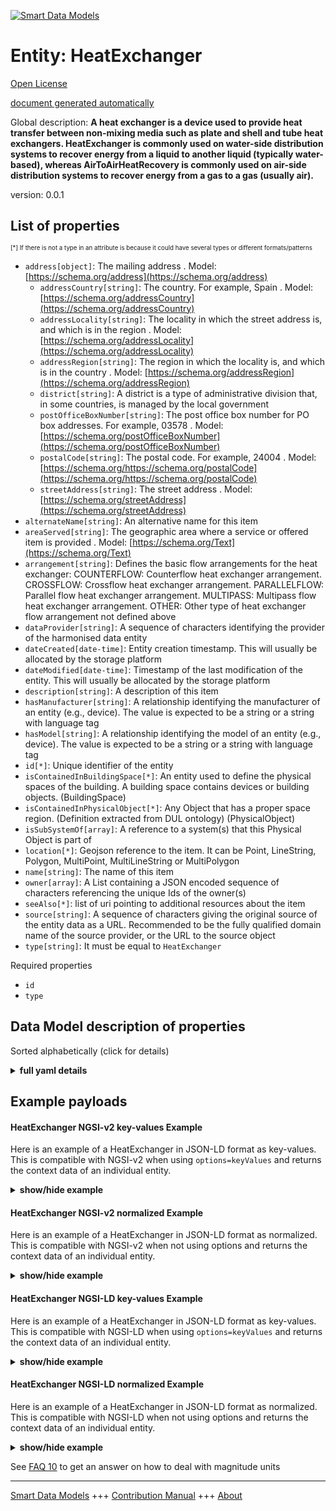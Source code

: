 <!-- 10-Header -->  
[![Smart Data Models](https://smartdatamodels.org/wp-content/uploads/2022/01/SmartDataModels_logo.png "Logo")](https://smartdatamodels.org)  
Entity: HeatExchanger  
=====================<!-- /10-Header -->  
<!-- 15-License -->  
[Open License](https://github.com/smart-data-models//dataModel.S4BLDG/blob/master/HeatExchanger/LICENSE.md)  
[document generated automatically](https://docs.google.com/presentation/d/e/2PACX-1vTs-Ng5dIAwkg91oTTUdt8ua7woBXhPnwavZ0FxgR8BsAI_Ek3C5q97Nd94HS8KhP-r_quD4H0fgyt3/pub?start=false&loop=false&delayms=3000#slide=id.gb715ace035_0_60)  
<!-- /15-License -->  
<!-- 20-Description -->  
Global description: **A heat exchanger is a device used to provide heat transfer between non-mixing media such as plate and shell and tube heat exchangers. HeatExchanger is commonly used on water-side distribution systems to recover energy from a liquid to another liquid (typically water-based), whereas AirToAirHeatRecovery is commonly used on air-side distribution systems to recover energy from a gas to a gas (usually air).**  
version: 0.0.1  
<!-- /20-Description -->  
<!-- 30-PropertiesList -->  

## List of properties  

<sup><sub>[*] If there is not a type in an attribute is because it could have several types or different formats/patterns</sub></sup>  
- `address[object]`: The mailing address  . Model: [https://schema.org/address](https://schema.org/address)	- `addressCountry[string]`: The country. For example, Spain  . Model: [https://schema.org/addressCountry](https://schema.org/addressCountry)  
	- `addressLocality[string]`: The locality in which the street address is, and which is in the region  . Model: [https://schema.org/addressLocality](https://schema.org/addressLocality)  
	- `addressRegion[string]`: The region in which the locality is, and which is in the country  . Model: [https://schema.org/addressRegion](https://schema.org/addressRegion)  
	- `district[string]`: A district is a type of administrative division that, in some countries, is managed by the local government    
	- `postOfficeBoxNumber[string]`: The post office box number for PO box addresses. For example, 03578  . Model: [https://schema.org/postOfficeBoxNumber](https://schema.org/postOfficeBoxNumber)  
	- `postalCode[string]`: The postal code. For example, 24004  . Model: [https://schema.org/https://schema.org/postalCode](https://schema.org/https://schema.org/postalCode)  
	- `streetAddress[string]`: The street address  . Model: [https://schema.org/streetAddress](https://schema.org/streetAddress)  
- `alternateName[string]`: An alternative name for this item  - `areaServed[string]`: The geographic area where a service or offered item is provided  . Model: [https://schema.org/Text](https://schema.org/Text)- `arrangement[string]`: Defines the basic flow arrangements for the heat exchanger: COUNTERFLOW: Counterflow heat exchanger arrangement. CROSSFLOW: Crossflow heat exchanger arrangement. PARALLELFLOW: Parallel flow heat exchanger arrangement. MULTIPASS: Multipass flow heat exchanger arrangement. OTHER: Other type of heat exchanger flow arrangement not defined above  - `dataProvider[string]`: A sequence of characters identifying the provider of the harmonised data entity  - `dateCreated[date-time]`: Entity creation timestamp. This will usually be allocated by the storage platform  - `dateModified[date-time]`: Timestamp of the last modification of the entity. This will usually be allocated by the storage platform  - `description[string]`: A description of this item  - `hasManufacturer[string]`: A relationship identifying the manufacturer of an entity (e.g., device). The value is expected to be a string or a string with language tag  - `hasModel[string]`: A relationship identifying the model of an entity (e.g., device). The value is expected to be a string or a string with language tag  - `id[*]`: Unique identifier of the entity  - `isContainedInBuildingSpace[*]`: An entity used to define the physical spaces of the building. A building space contains devices or building objects. (BuildingSpace)  - `isContainedInPhysicalObject[*]`: Any Object that has a proper space region.  (Definition extracted from DUL ontology) (PhysicalObject)  - `isSubSystemOf[array]`: A reference to a system(s) that this Physical Object is part of  - `location[*]`: Geojson reference to the item. It can be Point, LineString, Polygon, MultiPoint, MultiLineString or MultiPolygon  - `name[string]`: The name of this item  - `owner[array]`: A List containing a JSON encoded sequence of characters referencing the unique Ids of the owner(s)  - `seeAlso[*]`: list of uri pointing to additional resources about the item  - `source[string]`: A sequence of characters giving the original source of the entity data as a URL. Recommended to be the fully qualified domain name of the source provider, or the URL to the source object  - `type[string]`: It must be equal to `HeatExchanger`  <!-- /30-PropertiesList -->  
<!-- 35-RequiredProperties -->  
Required properties  
- `id`  - `type`  <!-- /35-RequiredProperties -->  
<!-- 40-RequiredProperties -->  
<!-- /40-RequiredProperties -->  
<!-- 50-DataModelHeader -->  
## Data Model description of properties  
Sorted alphabetically (click for details)  
<!-- /50-DataModelHeader -->  
<!-- 60-ModelYaml -->  
<details><summary><strong>full yaml details</strong></summary>    
```yaml  
HeatExchanger:    
  description: 'A heat exchanger is a device used to provide heat transfer between non-mixing media such as plate and shell and tube heat exchangers. HeatExchanger is commonly used on water-side distribution systems to recover energy from a liquid to another liquid (typically water-based), whereas AirToAirHeatRecovery is commonly used on air-side distribution systems to recover energy from a gas to a gas (usually air).'    
  properties:    
    address:    
      description: The mailing address    
      properties:    
        addressCountry:    
          description: 'The country. For example, Spain'    
          type: string    
          x-ngsi:    
            model: https://schema.org/addressCountry    
            type: Property    
        addressLocality:    
          description: 'The locality in which the street address is, and which is in the region'    
          type: string    
          x-ngsi:    
            model: https://schema.org/addressLocality    
            type: Property    
        addressRegion:    
          description: 'The region in which the locality is, and which is in the country'    
          type: string    
          x-ngsi:    
            model: https://schema.org/addressRegion    
            type: Property    
        district:    
          description: 'A district is a type of administrative division that, in some countries, is managed by the local government'    
          type: string    
          x-ngsi:    
            type: Property    
        postOfficeBoxNumber:    
          description: 'The post office box number for PO box addresses. For example, 03578'    
          type: string    
          x-ngsi:    
            model: https://schema.org/postOfficeBoxNumber    
            type: Property    
        postalCode:    
          description: 'The postal code. For example, 24004'    
          type: string    
          x-ngsi:    
            model: https://schema.org/https://schema.org/postalCode    
            type: Property    
        streetAddress:    
          description: The street address    
          type: string    
          x-ngsi:    
            model: https://schema.org/streetAddress    
            type: Property    
        streetNr:    
          description: Number identifying a specific property on a public street    
          type: string    
          x-ngsi:    
            type: Property    
      type: object    
      x-ngsi:    
        model: https://schema.org/address    
        type: Property    
    alternateName:    
      description: An alternative name for this item    
      type: string    
      x-ngsi:    
        type: Property    
    areaServed:    
      description: The geographic area where a service or offered item is provided    
      type: string    
      x-ngsi:    
        model: https://schema.org/Text    
        type: Property    
    arrangement:    
      description: 'Defines the basic flow arrangements for the heat exchanger: COUNTERFLOW: Counterflow heat exchanger arrangement. CROSSFLOW: Crossflow heat exchanger arrangement. PARALLELFLOW: Parallel flow heat exchanger arrangement. MULTIPASS: Multipass flow heat exchanger arrangement. OTHER: Other type of heat exchanger flow arrangement not defined above'    
      type: string    
      x-ngsi:    
        type: Property    
    dataProvider:    
      description: A sequence of characters identifying the provider of the harmonised data entity    
      type: string    
      x-ngsi:    
        type: Property    
    dateCreated:    
      description: Entity creation timestamp. This will usually be allocated by the storage platform    
      format: date-time    
      type: string    
      x-ngsi:    
        type: Property    
    dateModified:    
      description: Timestamp of the last modification of the entity. This will usually be allocated by the storage platform    
      format: date-time    
      type: string    
      x-ngsi:    
        type: Property    
    description:    
      description: A description of this item    
      type: string    
      x-ngsi:    
        type: Property    
    hasManufacturer:    
      description: 'A relationship identifying the manufacturer of an entity (e.g., device). The value is expected to be a string or a string with language tag'    
      type: string    
      x-ngsi:    
        type: Property    
    hasModel:    
      description: 'A relationship identifying the model of an entity (e.g., device). The value is expected to be a string or a string with language tag'    
      type: string    
      x-ngsi:    
        type: Property    
    id:    
      anyOf:    
        - description: Identifier format of any NGSI entity    
          maxLength: 256    
          minLength: 1    
          pattern: ^[\w\-\.\{\}\$\+\*\[\]`|~^@!,:\\]+$    
          type: string    
          x-ngsi:    
            type: Property    
        - description: Identifier format of any NGSI entity    
          format: uri    
          type: string    
          x-ngsi:    
            type: Property    
      description: Unique identifier of the entity    
      x-ngsi:    
        type: Property    
    isContainedInBuildingSpace:    
      anyOf:    
        - description: Identifier format of any NGSI entity    
          maxLength: 256    
          minLength: 1    
          pattern: ^[\w\-\.\{\}\$\+\*\[\]`|~^@!,:\\]+$    
          type: string    
          x-ngsi:    
            type: Property    
        - description: Identifier format of any NGSI entity    
          format: uri    
          type: string    
          x-ngsi:    
            type: Property    
      description: An entity used to define the physical spaces of the building. A building space contains devices or building objects. (BuildingSpace)    
      x-ngsi:    
        type: Property    
    isContainedInPhysicalObject:    
      anyOf:    
        - description: Identifier format of any NGSI entity    
          maxLength: 256    
          minLength: 1    
          pattern: ^[\w\-\.\{\}\$\+\*\[\]`|~^@!,:\\]+$    
          type: string    
          x-ngsi:    
            type: Property    
        - description: Identifier format of any NGSI entity    
          format: uri    
          type: string    
          x-ngsi:    
            type: Property    
      description: Any Object that has a proper space region.  (Definition extracted from DUL ontology) (PhysicalObject)    
      x-ngsi:    
        type: Property    
    isSubSystemOf:    
      description: A reference to a system(s) that this Physical Object is part of    
      items:    
        anyOf:    
          - description: Identifier format of any NGSI entity    
            maxLength: 256    
            minLength: 1    
            pattern: ^[\w\-\.\{\}\$\+\*\[\]`|~^@!,:\\]+$    
            type: string    
            x-ngsi:    
              type: Property    
          - description: Identifier format of any NGSI entity    
            format: uri    
            type: string    
            x-ngsi:    
              type: Property    
        description: Unique identifier of the entity    
        x-ngsi:    
          type: Property    
      type: array    
      x-ngsi:    
        type: Relationship    
    location:    
      description: 'Geojson reference to the item. It can be Point, LineString, Polygon, MultiPoint, MultiLineString or MultiPolygon'    
      oneOf:    
        - description: Geojson reference to the item. Point    
          properties:    
            bbox:    
              items:    
                type: number    
              minItems: 4    
              type: array    
            coordinates:    
              items:    
                type: number    
              minItems: 2    
              type: array    
            type:    
              enum:    
                - Point    
              type: string    
          required:    
            - type    
            - coordinates    
          title: GeoJSON Point    
          type: object    
          x-ngsi:    
            type: GeoProperty    
        - description: Geojson reference to the item. LineString    
          properties:    
            bbox:    
              items:    
                type: number    
              minItems: 4    
              type: array    
            coordinates:    
              items:    
                items:    
                  type: number    
                minItems: 2    
                type: array    
              minItems: 2    
              type: array    
            type:    
              enum:    
                - LineString    
              type: string    
          required:    
            - type    
            - coordinates    
          title: GeoJSON LineString    
          type: object    
          x-ngsi:    
            type: GeoProperty    
        - description: Geojson reference to the item. Polygon    
          properties:    
            bbox:    
              items:    
                type: number    
              minItems: 4    
              type: array    
            coordinates:    
              items:    
                items:    
                  items:    
                    type: number    
                  minItems: 2    
                  type: array    
                minItems: 4    
                type: array    
              type: array    
            type:    
              enum:    
                - Polygon    
              type: string    
          required:    
            - type    
            - coordinates    
          title: GeoJSON Polygon    
          type: object    
          x-ngsi:    
            type: GeoProperty    
        - description: Geojson reference to the item. MultiPoint    
          properties:    
            bbox:    
              items:    
                type: number    
              minItems: 4    
              type: array    
            coordinates:    
              items:    
                items:    
                  type: number    
                minItems: 2    
                type: array    
              type: array    
            type:    
              enum:    
                - MultiPoint    
              type: string    
          required:    
            - type    
            - coordinates    
          title: GeoJSON MultiPoint    
          type: object    
          x-ngsi:    
            type: GeoProperty    
        - description: Geojson reference to the item. MultiLineString    
          properties:    
            bbox:    
              items:    
                type: number    
              minItems: 4    
              type: array    
            coordinates:    
              items:    
                items:    
                  items:    
                    type: number    
                  minItems: 2    
                  type: array    
                minItems: 2    
                type: array    
              type: array    
            type:    
              enum:    
                - MultiLineString    
              type: string    
          required:    
            - type    
            - coordinates    
          title: GeoJSON MultiLineString    
          type: object    
          x-ngsi:    
            type: GeoProperty    
        - description: Geojson reference to the item. MultiLineString    
          properties:    
            bbox:    
              items:    
                type: number    
              minItems: 4    
              type: array    
            coordinates:    
              items:    
                items:    
                  items:    
                    items:    
                      type: number    
                    minItems: 2    
                    type: array    
                  minItems: 4    
                  type: array    
                type: array    
              type: array    
            type:    
              enum:    
                - MultiPolygon    
              type: string    
          required:    
            - type    
            - coordinates    
          title: GeoJSON MultiPolygon    
          type: object    
          x-ngsi:    
            type: GeoProperty    
      x-ngsi:    
        type: GeoProperty    
    name:    
      description: The name of this item    
      type: string    
      x-ngsi:    
        type: Property    
    owner:    
      description: A List containing a JSON encoded sequence of characters referencing the unique Ids of the owner(s)    
      items:    
        anyOf:    
          - description: Identifier format of any NGSI entity    
            maxLength: 256    
            minLength: 1    
            pattern: ^[\w\-\.\{\}\$\+\*\[\]`|~^@!,:\\]+$    
            type: string    
            x-ngsi:    
              type: Property    
          - description: Identifier format of any NGSI entity    
            format: uri    
            type: string    
            x-ngsi:    
              type: Property    
        description: Unique identifier of the entity    
        x-ngsi:    
          type: Property    
      type: array    
      x-ngsi:    
        type: Property    
    seeAlso:    
      description: list of uri pointing to additional resources about the item    
      oneOf:    
        - items:    
            format: uri    
            type: string    
          minItems: 1    
          type: array    
        - format: uri    
          type: string    
      x-ngsi:    
        type: Property    
    source:    
      description: 'A sequence of characters giving the original source of the entity data as a URL. Recommended to be the fully qualified domain name of the source provider, or the URL to the source object'    
      type: string    
      x-ngsi:    
        type: Property    
    type:    
      description: It must be equal to `HeatExchanger`    
      enum:    
        - HeatExchanger    
      type: string    
      x-ngsi:    
        type: Property    
  required:    
    - id    
    - type    
  type: object    
  x-derived-from: "https://saref.etsi.org/saref4bldg/v1.1.2/#s4bldg:HeatExchanger"    
  x-disclaimer: 'Redistribution and use in source and binary forms, with or without modification, are permitted  provided that the license conditions are met. Copyleft (c) 2022 Contributors to Smart Data Models Program'    
  x-license-url: https://github.com/smart-data-models/dataModel.S4BLDG/blob/master/HeatExchanger/LICENSE.md    
  x-model-schema: https://smart-data-models.github.com/dataModel.SAREF4BLDG/HeatExchanger/schema.json    
  x-model-tags: SAREF HeatExchanger    
  x-version: 0.0.1    
```  
</details>    
<!-- /60-ModelYaml -->  
<!-- 70-MiddleNotes -->  
<!-- /70-MiddleNotes -->  
<!-- 80-Examples -->  
## Example payloads    
#### HeatExchanger NGSI-v2 key-values Example    
Here is an example of a HeatExchanger in JSON-LD format as key-values. This is compatible with NGSI-v2 when  using `options=keyValues` and returns the context data of an individual entity.  
<details><summary><strong>show/hide example</strong></summary>    
```json  
{  
  "id": "urn:ngsi-ld:HeatExchanger:b0f22640-66d7-4a7f-ab63-62b499e7e849",  
  "type": "HeatExchanger",  
  "arrangement": "calculating",  
  "isContainedInBuildingSpace": "urn:ngsi-ld:BuildingSpace:04ee5ba4-9f7e-43fa-8c45-b756d6bd1b45",  
  "isContainedInPhysicalObject": "urn:ngsi-ld:PhysicalObject:ca0a85a8-93e8-4cf1-a28b-03eb796f53a3",  
  "isSubSystemOf": [  
    "urn:ngsi-ld:System:f746caae-43c4-48eb-b7d9-ab95bd858565",  
    "urn:ngsi-ld:System:bf897dfe-ac97-4e1d-8023-bae2465118b9",  
    "urn:ngsi-ld:System:9f9aec4e-7365-49ce-835b-5422973ae19a"  
  ],  
  "hasManufacturer": "HeatExchanger Company Inc.",  
  "hasModel": "HeatExchanger 0.1.2",  
  "dateCreated": "2023-01-26T11:52:54Z",  
  "dateModified": "2023-01-26T05:48:15Z",  
  "source": "Import",  
  "name": "HeatExchanger",  
  "alternateName": "HeatExchanger type 2",  
  "description": "HeatExchanger of limited HeatExchanger types",  
  "dataProvider": "IFC file"  
}  
```  
</details>  
#### HeatExchanger NGSI-v2 normalized Example    
Here is an example of a HeatExchanger in JSON-LD format as normalized. This is compatible with NGSI-v2 when not using options and returns the context data of an individual entity.  
<details><summary><strong>show/hide example</strong></summary>    
```json  
{  
  "id": "urn:ngsi-ld:HeatExchanger:2fcd41c1-136e-4cff-b439-7c44260bcf66",  
  "type": "HeatExchanger",  
  "arrangement": {  
    "type": "Text",  
    "value": "Assistant"  
  },  
  "isContainedInBuildingSpace": {  
    "type": "URI",  
    "value": "urn:ngsi-ld:BuildingSpace:9ef5478c-5f5f-4d2c-81b3-5cb9317ee70f"  
  },  
  "isContainedInPhysicalObject": {  
    "type": "URI",  
    "value": "urn:ngsi-ld:PhysicalObject:d8a9c2c6-a3e9-414d-a8ac-a69f959d7b70"  
  },  
  "isSubSystemOf": {  
    "type": "array",  
    "value": [  
      {  
        "type": "URI",  
        "value": "urn:ngsi-ld:System:cce1367c-262f-41d6-88ca-6d3032cfb193"  
      },  
      {  
        "type": "URI",  
        "value": "urn:ngsi-ld:System:90db3c34-a2b8-4511-89cb-353fd855fce4"  
      },  
      {  
        "type": "URI",  
        "value": "urn:ngsi-ld:System:3bbddac3-223b-449d-884e-1cc4d04eeb79"  
      }  
    ]  
  },  
  "hasManufacturer": {  
    "type": "Text",  
    "value": "HeatExchanger Company Inc."  
  },  
  "hasModel": {  
    "type": "Text",  
    "value": "HeatExchanger 0.1.2"  
  },  
  "dateCreated": {  
    "type": "DateTime",  
    "value": "2023-01-26T07:35:03.9392521+01:00"  
  },  
  "dateModified": {  
    "type": "DateTime",  
    "value": "2023-01-25T21:26:27.4267913+01:00"  
  },  
  "source": {  
    "type": "Text",  
    "value": "Import"  
  },  
  "name": {  
    "type": "Text",  
    "value": "HeatExchanger"  
  },  
  "alternateName": {  
    "type": "Text",  
    "value": "HeatExchanger type 2"  
  },  
  "description": {  
    "type": "Text",  
    "value": "HeatExchanger of limited HeatExchanger types"  
  },  
  "dataProvider": {  
    "type": "Text",  
    "value": "IFC file"  
  }  
}  
```  
</details>  
#### HeatExchanger NGSI-LD key-values Example    
Here is an example of a HeatExchanger in JSON-LD format as key-values. This is compatible with NGSI-LD when  using `options=keyValues` and returns the context data of an individual entity.  
<details><summary><strong>show/hide example</strong></summary>    
```json  
{  
  "id": "urn:ngsi-ld:HeatExchanger:8eb41206-4a42-4c26-a9ec-6c124d99d9e8",  
  "type": "HeatExchanger",  
  "arrangement": "bus",  
  "isContainedInBuildingSpace": "urn:ngsi-ld:BuildingSpace:3d853493-b844-4211-b74c-e68b3eb511d3",  
  "isContainedInPhysicalObject": "urn:ngsi-ld:PhysicalObject:e8054111-5920-4e1d-8832-c33a629673b2",  
  "isSubSystemOf": [  
    "urn:ngsi-ld:System:46ac40f7-045b-4524-8592-aead52715c98",  
    "urn:ngsi-ld:System:7ec365c9-eef7-43ed-9511-d3aefe39afc4",  
    "urn:ngsi-ld:System:2f3a1c27-a079-4a8d-90f2-ee75c56a1c3e"  
  ],  
  "hasManufacturer": "HeatExchanger Company Inc.",  
  "hasModel": "HeatExchanger 0.1.2",  
  "dateCreated": "2023-01-26T12:05:41Z",  
  "dateModified": "2023-01-25T22:11:27Z",  
  "source": "Import",  
  "name": "HeatExchanger",  
  "alternateName": "HeatExchanger type 2",  
  "description": "HeatExchanger of limited HeatExchanger types",  
  "dataProvider": "IFC file",  
  "@context": [  
    "https://raw.githubusercontent.com/smart-data-models/dataModel.S4BLDG/master/context.jsonld",  
    "https://uri.etsi.org/ngsi-ld/v1/ngsi-ld-core-context.jsonld"  
  ]  
}  
```  
</details>  
#### HeatExchanger NGSI-LD normalized Example    
Here is an example of a HeatExchanger in JSON-LD format as normalized. This is compatible with NGSI-LD when not using options and returns the context data of an individual entity.  
<details><summary><strong>show/hide example</strong></summary>    
```json  
{  
  "id": "urn:ngsi-ld:HeatExchanger:c46c932b-140d-4d0e-8e6c-23a71b24e0f1",  
  "type": "HeatExchanger",  
  "arrangement": {  
    "type": "Property",  
    "value": "Integration"  
  },  
  "isContainedInBuildingSpace": {  
    "type": "Relationship",  
    "object": "urn:ngsi-ld:BuildingSpace:c1be2cb8-f889-4ecb-a784-f69890a58887"  
  },  
  "isContainedInPhysicalObject": {  
    "type": "Relationship",  
    "object": "urn:ngsi-ld:PhysicalObject:0bd7f4d1-bfea-46a1-96ff-ef8ca5c3a860"  
  },  
  "isSubSystemOf": [  
    {  
      "type": "Relationship",  
      "object": "urn:ngsi-ld:System:de5626c3-0724-4126-9891-1a66ac44b329"  
    },  
    {  
      "type": "Relationship",  
      "object": "urn:ngsi-ld:System:024690f4-219f-4098-a217-bc1c554a7eb7"  
    },  
    {  
      "type": "Relationship",  
      "object": "urn:ngsi-ld:System:2a908d89-b5f0-4a0f-8b55-eb8433107ca0"  
    }  
  ],  
  "hasManufacturer": {  
    "type": "Property",  
    "value": "HeatExchanger Company Inc."  
  },  
  "hasModel": {  
    "type": "Property",  
    "value": "HeatExchanger 0.1.2"  
  },  
  "dateCreated": {  
    "type": "Property",  
    "value": "2023-01-25T19:13:00Z"  
  },  
  "dateModified": {  
    "type": "Property",  
    "value": "2023-01-25T22:12:50Z"  
  },  
  "source": {  
    "type": "Property",  
    "value": "Import"  
  },  
  "name": {  
    "type": "Property",  
    "value": "HeatExchanger"  
  },  
  "alternateName": {  
    "type": "Property",  
    "value": "HeatExchanger type 2"  
  },  
  "description": {  
    "type": "Property",  
    "value": "HeatExchanger of limited HeatExchanger types"  
  },  
  "dataProvider": {  
    "type": "Property",  
    "value": "IFC file"  
  },  
  "@context": [  
    "https://raw.githubusercontent.com/smart-data-models/dataModel.S4BLDG/master/context.jsonld",  
    "https://uri.etsi.org/ngsi-ld/v1/ngsi-ld-core-context.jsonld"  
  ]  
}  
```  
</details><!-- /80-Examples -->  
<!-- 90-FooterNotes -->  
<!-- /90-FooterNotes -->  
<!-- 95-Units -->  
See [FAQ 10](https://smartdatamodels.org/index.php/faqs/) to get an answer on how to deal with magnitude units  
<!-- /95-Units -->  
<!-- 97-LastFooter -->  
---  
[Smart Data Models](https://smartdatamodels.org) +++ [Contribution Manual](https://bit.ly/contribution_manual) +++ [About](https://bit.ly/Introduction_SDM)<!-- /97-LastFooter -->  
